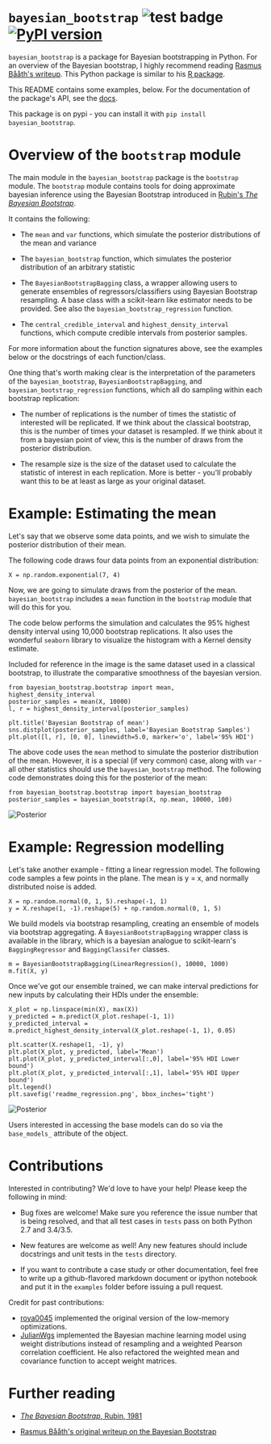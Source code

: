 # `bayesian_bootstrap` ![test badge](https://travis-ci.org/lmc2179/bayesian_bootstrap.svg?branch=master) [![PyPI version](https://badge.fury.io/py/bayesian_bootstrap.svg)](https://badge.fury.io/py/bayesian_bootstrap)

`bayesian_bootstrap` is a package for Bayesian bootstrapping in Python. For an overview of the Bayesian bootstrap, I highly recommend reading [Rasmus Bååth's writeup](http://www.sumsar.net/blog/2015/04/the-non-parametric-bootstrap-as-a-bayesian-model/).  This Python package is similar to his [R package](http://www.sumsar.net/blog/2016/02/bayesboot-an-r-package/). 

This README contains some examples, below. For the documentation of the package's API, see the [docs](http://htmlpreview.github.io/?https://github.com/lmc2179/bayesian_bootstrap/blob/master/docs/bootstrap_documentation.html).

This package is on pypi - you can install it with `pip install bayesian_bootstrap`.

# Overview of the `bootstrap` module

The main module in the `bayesian_bootstrap` package is the `bootstrap` module. The `bootstrap` module contains tools 
for doing approximate bayesian inference using the Bayesian Bootstrap introduced in [Rubin's _The Bayesian Bootstrap_](https://projecteuclid.org/euclid.aos/1176345338).

It contains the following:

* The `mean` and `var` functions, which simulate the posterior distributions of the mean and variance

* The `bayesian_bootstrap` function, which simulates the posterior distribution of an arbitrary statistic

* The `BayesianBootstrapBagging` class, a wrapper allowing users to generate ensembles of regressors/classifiers
using Bayesian Bootstrap resampling. A base class with a scikit-learn like estimator needs to be provided. See also 
the `bayesian_bootstrap_regression` function.

* The `central_credible_interval` and `highest_density_interval` functions, which compute credible intervals from
posterior samples.

For more information about the function signatures above, see the examples below or the docstrings of each function/class.

One thing that's worth making clear is the interpretation of the parameters of the `bayesian_bootstrap`, `BayesianBootstrapBagging`, and `bayesian_bootstrap_regression` functions, which all do sampling within each bootstrap replication:

* The number of replications is the number of times the statistic of interested will be replicated. If we think about the classical bootstrap, this is the number of times your dataset is resampled. If we think about it from a bayesian point of view, this is the number of draws from the posterior distribution.

* The resample size is the size of the dataset used to calculate the statistic of interest in each replication. More is better - you'll probably want this to be at least as large as your original dataset.

# Example: Estimating the mean
Let's say that we observe some data points, and we wish to simulate the posterior distribution of their mean.

The following code draws four data points from an exponential distribution:
```
X = np.random.exponential(7, 4)
```
Now, we are going to simulate draws from the posterior of the mean. `bayesian_bootstrap` includes a `mean` function in 
the `bootstrap` module that will do this for you.

The code below performs the simulation and calculates the 95% highest density interval using 10,000 bootstrap replications. It also uses the wonderful 
`seaborn` library to visualize the histogram with a Kernel density estimate. 

Included for reference in the image is the same dataset used in a classical bootstrap, to illustrate the comparative 
smoothness of the bayesian version.
```
from bayesian_bootstrap.bootstrap import mean, highest_density_interval
posterior_samples = mean(X, 10000)
l, r = highest_density_interval(posterior_samples)

plt.title('Bayesian Bootstrap of mean')
sns.distplot(posterior_samples, label='Bayesian Bootstrap Samples')
plt.plot([l, r], [0, 0], linewidth=5.0, marker='o', label='95% HDI')
```

The above code uses the `mean` method to simulate the posterior distribution of the mean. However, it is a special 
(if very common) case, along with `var` - all other statistics should use the `bayesian_bootstrap` method. The
 following code demonstrates doing this for the posterior of the mean:

```
from bayesian_bootstrap.bootstrap import bayesian_bootstrap
posterior_samples = bayesian_bootstrap(X, np.mean, 10000, 100)
```

![Posterior](bayesian_bootstrap/demos/readme_exponential.png)

# Example: Regression modelling
<!--
Problem setup

Sample data points

Show scatterplot + code

Show posterior samples for slope

Show show scatterplot with prediction bands
-->
Let's take another example - fitting a linear regression model. The following code samples a few points in the plane.
The mean is y = x, and normally distributed noise is added.
```
X = np.random.normal(0, 1, 5).reshape(-1, 1)
y = X.reshape(1, -1).reshape(5) + np.random.normal(0, 1, 5)
```
We build models via bootstrap resampling, creating an ensemble of models via bootstrap aggregating. A 
`BayesianBootstrapBagging` wrapper class is available in the library, which is a bayesian analogue to scikit-learn's 
`BaggingRegressor` and `BaggingClassifer` classes.
```
m = BayesianBootstrapBagging(LinearRegression(), 10000, 1000)
m.fit(X, y)
```
Once we've got our ensemble trained, we can make interval predictions for new inputs by calculating their HDIs under the
ensemble:
```
X_plot = np.linspace(min(X), max(X))
y_predicted = m.predict(X_plot.reshape(-1, 1))
y_predicted_interval = m.predict_highest_density_interval(X_plot.reshape(-1, 1), 0.05)

plt.scatter(X.reshape(1, -1), y)
plt.plot(X_plot, y_predicted, label='Mean')
plt.plot(X_plot, y_predicted_interval[:,0], label='95% HDI Lower bound')
plt.plot(X_plot, y_predicted_interval[:,1], label='95% HDI Upper bound')
plt.legend()
plt.savefig('readme_regression.png', bbox_inches='tight')
```
![Posterior](bayesian_bootstrap/demos/readme_regression.png)

Users interested in accessing the base models can do so via the `base_models_` attribute of the object.

# Contributions

Interested in contributing? We'd love to have your help! Please keep the following in mind:

* Bug fixes are welcome! Make sure you reference the issue number that is being resolved, and that all test cases in `tests` pass on both Python 2.7 and 3.4/3.5.

* New features are welcome as well! Any new features should include docstrings and unit tests in the `tests` directory.

* If you want to contribute a case study or other documentation, feel free to write up a github-flavored markdown document or ipython notebook and put it in the `examples` folder before issuing a pull request.

Credit for past contributions:

* [roya0045](https://github.com/roya0045) implemented the original version of the low-memory optimizations.
* [JulianWgs](https://github.com/JulianWgs) implemented the Bayesian machine learning model using weight distributions instead of resampling and a weighted Pearson correlation coefficient. He also refactored the weighted mean and covariance function to accept weight matrices.

# Further reading

* [_The Bayesian Bootstrap_, Rubin, 1981](https://projecteuclid.org/euclid.aos/1176345338)

* [Rasmus Bååth's original writeup on the Bayesian Bootstrap](http://www.sumsar.net/blog/2015/04/the-non-parametric-bootstrap-as-a-bayesian-model/)
